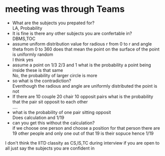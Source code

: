 meeting was through Teams
=
- What are the subjects you prepated for?\
LA, Probability
- It is fine is there any other subjects you are confertable in?\
DBMS,TOC
- assume uniform distribution value for radious r from 0 to r and angle theta from 0 to 360 does that mean the point on the surface of the point is uniformly random\
I think yes
- assume a point on 1/3 2/3 and 1 what is the probability a point being inside these is that same\
No, the probability of larger circle is more
- so what is the contradiction?\
Eventhough the radious and angle are uniformly distributed the point is not
- If there are 10 couple 20 chair 10 opposit pairs what is the probability that the pair sit opposit to each other\
....
- what is the probability of one pair sitting opposit\
Does calculation and 1/19
- can you get this without the calculation?\
if we choose one person and choose a position for that person there are 19 other people and only one out of that 19 is their sopuce hence 1/19

I don't think the IITD classity as CS,IS,TC during interview if you are open to all just say the subjects you are confident in 
